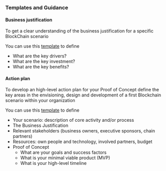 ### Templates and Guidance

#### Business justification
To get a clear understanding of the business justification for a specific BlockChain scenario

You can use this [template](Scenario%20and%20business%20justification.pptx) to define

* What are the key drivers?
* What are the key investment?
* What are the key benefits? 


#### Action plan

To develop an high-level action plan for your Proof of Concept define the key areas in the envisioning, design and development of a first Blockchain scenario within your organization

You can use this [template](Action%20plan.pptx) to define

* Your scenario: description of core activity and/or process
* The Business Justification
* Relevant stakeholders (business owners, executive sponsors, chain partners)
* Resources: own people and technology, involved partners, budget
* Proof of Concept 
  * What are your goals and success factors 
  * What is your minimal viable product (MVP)
  * What is your high-level timeline 
